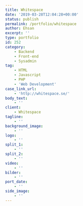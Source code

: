 ```yaml
---
title: Whitespace
date: '2019-03-28T12:04:28+00:00'
status: publish
permalink: /portfolio/whitespace
author: Ehsan
excerpt: ''
type: portfolio
id: 252
category:
    - Backend
    - Front-end
    - Sysadmin
tag:
    - HTML
    - Javascript
    - PHP
    - 'Web Development'
case_link_url:
    - 'http://whitespace.se/'
body_text:
    - ''
client:
    - Whitespace
tagline:
    - ''
background_image:
    - ''
logo:
    - ''
split_1:
    - ''
split_2:
    - ''
video:
    - ''
bilder:
    - ''
port_date:
    - ''
side_image:
    - ''
---
```

<!DOCTYPE html PUBLIC "-//W3C//DTD HTML 4.0 Transitional//EN" "http://www.w3.org/TR/REC-html40/loose.dtd">
<?xml encoding="UTF-8">
